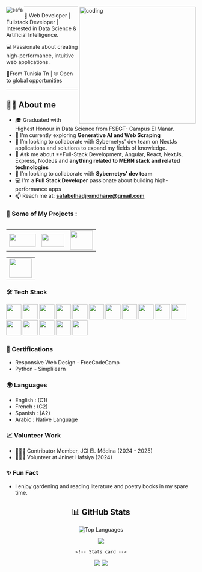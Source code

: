 <p>
<a >
<img src="https://readme-typing-svg.herokuapp.com/?font=Caveat&size=36&color=986960&center=true&vCenter=true&lines=Hi+%2C+I%27m+Safa+Belhadj+Romdhane;💻+I%27m+a+Full+stack+developer;" align="left" alt="safa" />
</a>
    <a> <img align="right" alt="coding" width="310" src="https://media.tenor.com/IF2JdxzmyN4AAAAj/coding-girl.gif"></a>
</p>




























----------------------------------------------------------------------------------------------------------------------------------------------------------------------------------------------------------------------------------------------------------------------------
  

🚀 Web Developer | Fullstack Developer | Interested in Data Science & Artificial Intelligence.

💻 Passionate about creating high-performance, intuitive web applications.

📍From  Tunisia Tn | 🌐 Open to global opportunities 


----------------------------------------------------------------------------------------
  👧🏽 About me
----------------------------------------------------------------------------------------

- 🎓 Graduated with Highest Honour in Data Science from FSEGT- Campus El Manar.
- 🌱 I'm currently exploring **Generative AI and Web Scraping**
-  👯 I’m looking to collaborate with Sybernetys' dev team on NextJs applications and solutions to expand my fields of knowledge.
- 💬 Ask me about **Full-Stack Development, Angular, React, NextJs, Express, NodeJs and **anything related to MERN stack and related technologies**
- 👯 I’m looking to collaborate with **Sybernetys' dev team**
- 💻 I'm a **Full Stack Developer** passionate about building high-performance apps
- 📫 Reach me at: **safabelhadjromdhane@gmail.com**






### 🚀 Some of My Projects :




<table style="width:100%" align="left">
  
  <tr>
     
   <td colspan="6" align="left"> 
    <a href="https://https://www.ikonoklass.fr/" onclick="window.open(this.href, '_blank'); return false;">
       <img src="https://www.ikonoklass.fr/assets/icons/logo1.webp" width="70"  height="35"/>
    </a>
        
  </td>

 <td colspan="6" align="left">
  
  <a href="https://facilitys-international.fr/" onclick="window.open(this.href, '_blank'); return false;">
          
  <img src="https://facilitys-international.fr/assets/icons/logo-facilitys.webp" width="60"  height="35"/>
         
 </a>
 
 </td>

  
  
  <td colspan="6" align="left"> 
  
   <a href="https://www.architectis.fr/" onclick="window.open(this.href, '_blank'); return false;">
           
   <img src="https://www.architectis.fr/assets/icons/logo-architectis.webp" width="60"  height="50"/>
    
       
   </a>
  </td>




  </tr> 
 
  </table>






<p align=center>
 <table style="width:100% align="right">
  <tr colspan="6" align="right">
   <td>
    
 <a href="https://www.linkea-consulting.fr/" onclick="window.open(this.href, '_blank'); return false;">
           
   <img src="https://www.linkea-consulting.fr/assets/icons/logo.webp" width="60"  height="50"/>
   </td>
  </tr>
   
 </table>
</p>


  

### 🛠️ Tech Stack

<p align="left">



 
  <img src="https://cdn.jsdelivr.net/gh/devicons/devicon/icons/angular/angular-original.svg" width="40" />
  <img src="https://cdn.jsdelivr.net/gh/devicons/devicon/icons/nextjs/nextjs-original.svg" width="40"/>
  
  <img src="https://cdn.jsdelivr.net/gh/devicons/devicon/icons/react/react-original.svg" width="40"/>
  <img src="https://cdn.jsdelivr.net/gh/devicons/devicon/icons/nodejs/nodejs-original.svg" width="40"/>
  
  <img src="https://cdn.jsdelivr.net/gh/devicons/devicon/icons/javascript/javascript-original.svg" width="40"/>
  <img src="https://cdn.jsdelivr.net/gh/devicons/devicon/icons/typescript/typescript-original.svg" width="40"/>
  
  <img src="https://cdn.jsdelivr.net/gh/devicons/devicon/icons/tailwindcss/tailwindcss-original.svg" width="40" />
  <img src="https://cdn.jsdelivr.net/gh/devicons/devicon/icons/bootstrap/bootstrap-original.svg" width="40" />
  
  <img src="https://cdn.jsdelivr.net/gh/devicons/devicon/icons/figma/figma-original.svg" width="40"/>
  <img src="https://cdn.jsdelivr.net/gh/devicons/devicon/icons/postman/postman-original.svg" width="40"/>
  
  <img src="https://cdn.jsdelivr.net/gh/devicons/devicon/icons/mongodb/mongodb-original.svg" width="40"/>
  <img src="https://cdn.jsdelivr.net/gh/devicons/devicon/icons/mysql/mysql-original.svg" width="40" />
  
  <img src="https://cdn.jsdelivr.net/gh/devicons/devicon/icons/postgresql/postgresql-original.svg" width="40" />
  <img src="https://cdn.jsdelivr.net/gh/devicons/devicon/icons/express/express-original.svg" width="40"/>
  
  <img src="https://cdn.jsdelivr.net/gh/devicons/devicon/icons/html5/html5-original.svg" width="40"/>
  <img src="https://cdn.jsdelivr.net/gh/devicons/devicon/icons/css3/css3-original.svg" width="40"/>
  <!-- Add more icons as needed -->




  
</p>

<p align="center">

  
  ### 📜 Certifications

  
 - Responsive Web Design - FreeCodeCamp
 - Python - Simplilearn




 ### 🌍 Languages


 -  English  : (C1)
 -  French  : (C2)
 -  Spanish : (A2)
 -  Arabic  : Native Language

    
  
  ### 📈 Volunteer Work


  - 🙋🏽‍♀️ Contributor Member, JCI EL Médina (2024 - 2025)
  - 🙋🏽‍♀️ Volunteer at Jninet Hafsiya (2024)



  
  ### ✨ Fun Fact

 
   * I enjoy gardening and reading literature and poetry books in my spare time.

</p>







<div class="flex flex-cols-2" align="center">
 
 
 ## 📊 GitHub Stats



![Top Languages](https://github-readme-stats.vercel.app/api/top-langs/?username=safabelhadjromdhane&layout=compact&theme=radical)  
<!-- Contribution chart (radar-style) -->
<img  src="https://github-readme-stats.vercel.app/api?username=safabelhadjromdhane&show_icons=true&hide=prs,issues,contribs&theme=tokyonight" />

  


</div>


<div class="flex flex-cols-2" align="center">
    
    <!-- Stats card -->
 
  <img  src="https://github-readme-stats.vercel.app/api?username=safabelhadjromdhane&show_icons=true&theme=radical&hide_title=true" />

   <!-- GitHub Activity Graph -->
  <img src="https://github-profile-summary-cards.vercel.app/api/cards/profile-details?username=safabelhadjromdhane&theme=tokyonight" />

  
</div>


